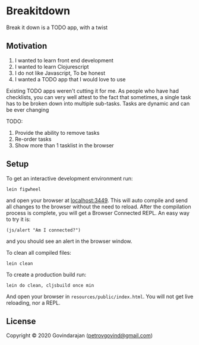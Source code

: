 # Breakitdown

Break it down is a TODO app, with a twist

## Motivation

1. I wanted to learn front end development
2. I wanted to learn Clojurescript
3. I do not like Javascript, To be honest
4. I wanted a TODO app that I would love to use

Existing TODO apps weren't cutting it for me. 
As people who have had checklists, you can very well attest to the fact that
sometimes, a single task has to be broken down into multiple sub-tasks.
Tasks are dynamic and can be ever changing

TODO:

1. Provide the ability to remove tasks
2. Re-order tasks
3. Show more than 1 tasklist in the browser


## Setup

To get an interactive development environment run:

    lein figwheel

and open your browser at [localhost:3449](http://localhost:3449/).
This will auto compile and send all changes to the browser without the
need to reload. After the compilation process is complete, you will
get a Browser Connected REPL. An easy way to try it is:

    (js/alert "Am I connected?")

and you should see an alert in the browser window.

To clean all compiled files:

    lein clean

To create a production build run:

    lein do clean, cljsbuild once min

And open your browser in `resources/public/index.html`. You will not
get live reloading, nor a REPL. 

## License

Copyright © 2020 Govindarajan (petrovgovind@gmail.com)

